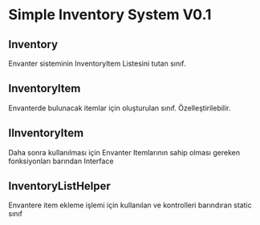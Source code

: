 # Simple Inventory System V0.1

## Inventory
Envanter sisteminin InventoryItem Listesini tutan sınıf.

## InventoryItem
Envanterde bulunacak itemlar için oluşturulan sınıf. Özelleştirilebilir.

## IInventoryItem
Daha sonra kullanılması için Envanter Itemlarının sahip olması gereken fonksiyonları barından Interface

## InventoryListHelper
Envantere item ekleme işlemi için kullanılan ve kontrolleri barındıran static sınıf

